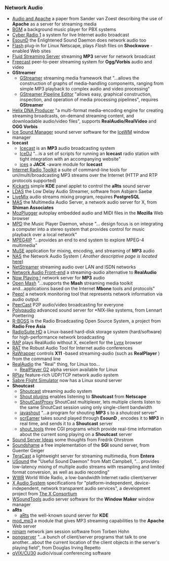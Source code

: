 ### Network Audio

  * [Audio and Apache](http://Sander.vanZoest.com/apachecon/2001/) a paper from Sander van Zoest describing the use of **Apache** as a server for streaming media 
  * [BGM](http://www.tycho.com/bgm/) a background music player for PBX systems 
  * [Cyber Radio 1](http://www.cis.ufl.edu/~jselbie/cr1.html) a system for live Internet audio broadcast 
  * [EsounD](http://www.tux.org/~ricdude/EsounD.html) the Enlightened Sound Daemon does network audio too 
  * [Flash](http://www.geocities.com/TimesSquare/Labyrinth/5084/flash.html) plug-in for Linux Netscape, plays _Flash_ files on **Shockwave** -enabled Web sites 
  * [Fluid Streaming Server](http://www.subside.com/fluid/) streaming **MP3** server for network broadcast 
  * [Freecast](http://www.freecast.org) peer-to-peer streaming system for **Ogg/Vorbis** audio and video 
  * **GStreamer**
    * [GStreamer](http://gstreamer.net/) streaming media framework that "...allows the construction of graphs of media-handling components, ranging from simple MP3 playback to complex audio and video processing" 
    * [GStreamer Pipeline Editor](http://gstreamer.net/apps/gst-editor/) "allows easy, graphical construction, inspection, and operation of media processing pipelines", requires **GStreamer**
  * [Helix DNA Producer](http://helix-producer.helixcommunity.org/) "a multi-format media-encoding engine for creating streaming broadcasts, on-demand streaming content, and downloadable audio/video files", supports **RealAudio/RealVideo** and **OGG Vorbis**
  * [Ice Sound Manager](http://icesoundmanager.sourceforge.net/) sound server software for the [IceWM](http://www.icewm.org/) window manager 
  * **Icecast**
    * [Icecast](http://www.icecast.org/) is an **MP3** audio broadcasting system 
    * [IceDJ](http://www.remixradio.com/icedj/) "...is a set of scripts for running an **Icecast** radio station with tight integration with an accompanying website" 
    * [ices](http://xiph.org/~karl/) a **JACK** -aware module for **Icecast**
  * [Internet Radio Toolkit](http://www.linuxtv.org/developer/irtk.xml) a suite of command-line tools for uni/multi/broadcasting MP3 streams over the Internet (HTTP and RTP protocols supported) 
  * [Kickarts](http://ripi.net/software/kickarts/) simple **KDE** panel applet to control the **aRts** sound server 
  * [LDAS](http://www.q2s.ntnu.no/~asbjs/ldas/ldas-0.1.1.tar) the Low Delay Audio Streamer, software from Asbjørn Saebø
  * [LiveMix](http://j111.ryd.student.liu.se/~LiveMix/) audio streams mixing program, requires **PostgreSQL**
  * [MAS](http://www.mediaapplicationserver.net/) the Multimedia Audio Server, a network audio server for X, from **Shiman Associates**
  * [MozPlugger](http://mozplugger.mozdev.org/) autoplay embedded audio and MIDI files in the **Mozilla** Web browser 
  * [MPD](http://www.musicpd.org/) the Music Player Daemon, whose "... design focus is on integrating a computer into a stereo system that provides control for music playback over a local network" 
  * [MPEG4IP](http://mpeg4ip.sourceforge.net/) "...provides an end to end system to explore MPEG-4 multimedia" 
  * [MuSE](http://muse.dyne.org/) application for mixing, encoding, and streaming of **MP3** audio 
  * [NAS](http://radscan.com/nas.html) the Network Audio System ( _Another descriptive page is located_ [here](http://nswt.tuwien.ac.at/htdocs/baudoin-goodie-hints/unix/sound/nas.html)) 
  * [NetStreamer](http://flits102-126.flits.rug.nl/~rolf/NetStreamer.html) streaming audio over LAN and ISDN networks 
  * [Network Audio Front-end](http://www.bitgate.com/netaudio/) a streaming-audio alternative to **RealAudio**
  * [Now Playing !](http://www.melrose.k12.mn.us/rabrant/) network server for **MP3** audio 
  * [Open Mash](http://www.openmash.org/) "...supports the **Mash** streaming media toolkit and...applications based on the Internet **Mbone** tools and protocols" 
  * [Peep!](http://peep.sourceforge.net/) a network monitoring tool that represents network information via audio output 
  * [PeerCast](http://www.peercast.org/) P2P audio/video broadcasting for everyone 
  * [Polypaudio](http://0pointer.de/lennart/projects/polypaudio/) advanced sound server for *NIX-like systems, from Lennart Poettering 
  * [R-BOSS](http://techweb.rfa.org/) is the Radio Broadcasting Open Source System, a project from **Radio Free Asia**
  * [RadioSuite HD](http://www.onairusa.com/rshd.htm) a Linux-based hard-disk storage system (hard/software) for high-performance network broadcasting 
  * [RAP](http://www.insync.net/~henke/rap/) plays RealAudio without X, excellent for the [Lynx](http://lynx.browser.org/) browser 
  * [RAT](http://www-mice.cs.ucl.ac.uk/mice/rat/) the Robust Audio Tool for Internet audio conferences 
  * [RaWrapper](http://user.cs.tu-berlin.de/~sepp/rawrapper/) controls **X11** -based streaming-audio (such as **RealPlayer** ) from the command line 
  * [RealAudio](http://www.real.com) the "Real" thing, for Linux too... 
    * [RealPlayer G2](http://www.real.com/products/player/linux.html?src=991005_1linux) alpha version available for Linux 
  * [RPlay](http://rplay.doit.org) feature-rich UDP/TCP network audio system 
  * [Sabre Flight Simulator](http://www.panteltje.demon.nl/sabre_sound/) now has a Linux sound server 
  * **Shoutcast**
    * [Shoutcast](http://www.shoutcast.com/) streaming audio system 
    * [Shout plugins](http://www.negia.net/~timeburn/index.html) enables listening to **Shoutcast** from **Netscape**
    * [ShoutCastProxy](http://www.vanheusden.com/shoutcastproxy/) ShoutCast multiplexer, lets multiple clients listen to the same ShoutCast session using only single-client bandwidth 
    * [javashout](http://rydia.net/javashout/) "...a program for shouting **MP3** s to a _shoutcast_ server" 
    * [scrEamer](http://mizar.cwru.edu/screamer/) takes sound played through **EsounD** , encodes it to **MP3** in real time, and sends it to a **Shoutcast** server 
    * [shout_tools](http://reptilian.res.cmu.edu/shout_tools/) three CGI programs which provide real-time information about the current song playing on a **Shoutcast** server 
  * [Sound Server Ideas](http://www.gnome.org/devel/sound-idea.shtml) some thoughts from Fredrik Ohrstrom 
  * [Soundshame](http://gige.epy.co.at/software/soundshame/) a free implementation of the **SGI** sound server, from Guenter Geiger 
  * [TeraCast](http://streaming.entera.com/) a lightweight server for streaming multimedia, from **Entera**
  * [USound](http://pobox.com/~mattcampbell/usound/) the "Useful Sound Daemon" from Matt Campbell, "... provides low-latency mixing of multiple audio streams with resampling and limited format conversion, as well as audio recording" 
  * [WWR](http://wwr.bln.de/) World Wide Radio, a low-bandwidth Internet radio client/server 
  * [X Audio System](ftp://ftp.x.org/contrib/audio/Xaudio/) specifications for "platform-independent, device-independent, network transparent audio services", a development project from [The X Consortium](http://www.camb.opengroup.org/tech/desktop/x/)
  * [WSoundTools](http://shadowmere.student.utwente.nl/) audio server software for the **Window Maker** window manager 
  * **aRts**
    * [aRts](http://www.arts-project.org/) the well-known sound server for **KDE**
  * [mod_mp3](http://www.tangent.org/mod_mp3/) a module that gives MP3 streaming capabilities to the **Apache** Web server 
  * [ninjam](http://www.ninjam.com) network jam session software from Torben Hohn 
  * [pongserver](http://music.columbia.edu/~douglas/pongserver/) "...a bunch of client/server programs that talk to one another...about the current location of the client objects in the server's playing field", from Douglas Irving Repetto 
  * [qVIX/CU30](http://cu30.sourceforge.net/) audio/visual conferencing software 

